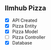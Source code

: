 ## Ilmhub Pizza
- [x] API Created
- [x] Pizza Entity
- [x] Pizza Model
- [ ] Pizza Controller
- [x] Database